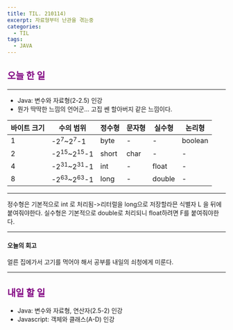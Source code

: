 ```yaml
---
title: TIL. 210114)
excerpt: 자료형부터 난관을 겪는중
categories:
  - TIL
tags:
  - JAVA
---
```


## <span style="color:purple">오늘 한 일</span>

---

- Java: 변수와 자료형(2-2.5) 인강
- 뭔가 딱딱한 느낌의 언어군... 고집 쎈 할아버지 같은 느낌이다.

| 바이트 크기 | 수의 범위                        | 정수형 | 문자형 | 실수형 | 논리형  |
| ----------- | -------------------------------- | ------ | ------ | ------ | ------- |
| 1           | -2<sup>7</sup>~2<sup>7</sup>-1   | byte   | -      | -      | boolean |
| 2           | -2<sup>15</sup>~2<sup>15</sup>-1 | short  | char   | -      | -       |
| 4           | -2<sup>31</sup>~2<sup>31</sup>-1 | int    | -      | float  | -       |
| 8           | -2<sup>63</sup>~2<sup>63</sup>-1 | long   | -      | double | -       |

---

정수형은 기본적으로 int 로 처리됨->리터럴을 long으로 저장할라믄 식별자 L 을 뒤에 붙여줘야한다. 실수형은 기본적으로 double로 처리되니 float하려면 F를 붙여줘야한다.

---

#### 오늘의 회고

얼른 집에가서 고기를 먹어야 해서 공부를 내일의 쇠청에게 미룬다.

---

## <span style="color:purple">내일 할 일</span>

- Java: 변수와 자료형, 연산자(2.5-2) 인강
- Javascript: 객체와 클래스(A-D) 인강
